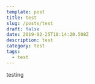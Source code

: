 ```yaml
---
template: post
title: test
slug: /posts/test
draft: false
date: 2019-02-25T18:14:20.508Z
description: test
category: test
tags:
  - test
---
```

testing
